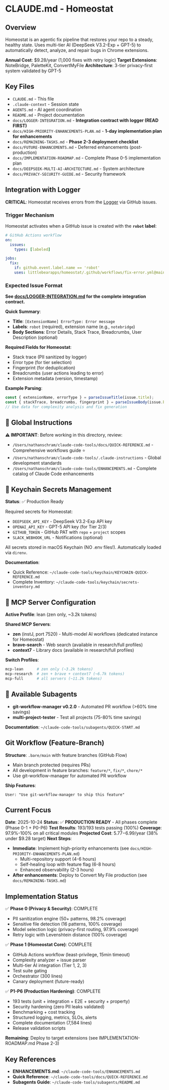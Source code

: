 # CLAUDE.md - Homeostat

## Overview
Homeostat is an agentic fix pipeline that restores your repo to a steady, healthy state. Uses multi-tier AI (DeepSeek V3.2-Exp + GPT-5) to automatically detect, analyze, and repair bugs in Chrome extensions.

**Annual Cost**: $9.28/year (1,000 fixes with retry logic)
**Target Extensions**: NoteBridge, PaletteKit, ConvertMyFile
**Architecture**: 3-tier privacy-first system validated by GPT-5

## Key Files
- `CLAUDE.md` - This file
- `.claude-context` - Session state
- `AGENTS.md` - AI agent coordination
- `README.md` - Project documentation
- `docs/LOGGER-INTEGRATION.md` - **Integration contract with logger (READ FIRST)**
- `docs/HIGH-PRIORITY-ENHANCEMENTS-PLAN.md` - **1-day implementation plan for enhancements**
- `docs/REMAINING-TASKS.md` - **Phase 2-3 deployment checklist**
- `docs/FUTURE-ENHANCEMENTS.md` - Deferred enhancements (post-production)
- `docs/IMPLEMENTATION-ROADMAP.md` - Complete Phase 0-5 implementation plan
- `docs/DEEPSEEK-MULTI-AI-ARCHITECTURE.md` - System architecture
- `docs/PRIVACY-SECURITY-GUIDE.md` - Security framework

## Integration with Logger

**CRITICAL**: Homeostat receives errors from the [Logger](https://github.com/littlebearapps/logger) via GitHub issues.

### Trigger Mechanism

Homeostat activates when a GitHub issue is created with the **`robot` label**:

```yaml
# GitHub Actions workflow
on:
  issues:
    types: [labeled]

jobs:
  fix:
    if: github.event.label.name == 'robot'
    uses: littlebearapps/homeostat/.github/workflows/fix-error.yml@main
```

### Expected Issue Format

**See [docs/LOGGER-INTEGRATION.md](docs/LOGGER-INTEGRATION.md) for the complete integration contract.**

**Quick Summary**:
- **Title**: `[ExtensionName] ErrorType: Error message`
- **Labels**: `robot` (required), extension name (e.g., `notebridge`)
- **Body Sections**: Error Details, Stack Trace, Breadcrumbs, User Description (optional)

**Required Fields for Homeostat**:
- Stack trace (PII sanitized by logger)
- Error type (for tier selection)
- Fingerprint (for deduplication)
- Breadcrumbs (user actions leading to error)
- Extension metadata (version, timestamp)

**Example Parsing**:
```javascript
const { extensionName, errorType } = parseIssueTitle(issue.title);
const { stackTrace, breadcrumbs, fingerprint } = parseIssueBody(issue.body);
// Use data for complexity analysis and fix generation
```

## 📖 Global Instructions

**⚠️ IMPORTANT**: Before working in this directory, review:
- `/Users/nathanschram/claude-code-tools/docs/QUICK-REFERENCE.md` - Comprehensive workflows guide ⭐
- `/Users/nathanschram/claude-code-tools/.claude-instructions` - Global development standards
- `/Users/nathanschram/claude-code-tools/ENHANCEMENTS.md` - Complete catalog of Claude Code enhancements

## 🔐 Keychain Secrets Management

**Status**: ✅ Production Ready

Required secrets for Homeostat:
- `DEEPSEEK_API_KEY` - DeepSeek V3.2-Exp API key
- `OPENAI_API_KEY` - GPT-5 API key (for Tier 2/3)
- `GITHUB_TOKEN` - GitHub PAT with `repo` + `project` scopes
- `SLACK_WEBHOOK_URL` - Notifications (optional)

All secrets stored in macOS Keychain (NO .env files!). Automatically loaded via `direnv`.

**Documentation**:
- Quick Reference: `~/claude-code-tools/keychain/KEYCHAIN-QUICK-REFERENCE.md`
- Complete Inventory: `~/claude-code-tools/keychain/secrets-inventory.md`

## 🤖 MCP Server Configuration

**Active Profile**: lean (zen only, ~3.2k tokens)

**Shared MCP Servers**:
- **zen** (instJ, port 7520) - Multi-model AI workflows (dedicated instance for Homeostat)
- **brave-search** - Web search (available in research/full profiles)
- **context7** - Library docs (available in research/full profiles)

**Switch Profiles**:
```bash
mcp-lean      # zen only (~3.2k tokens)
mcp-research  # zen + brave + context7 (~6.7k tokens)
mcp-full      # all servers (~11.2k tokens)
```

## 🤖 Available Subagents

- **git-workflow-manager v0.2.0** - Automated PR workflow (>60% time savings)
- **multi-project-tester** - Test all projects (75-80% time savings)

**Documentation**: `~/claude-code-tools/subagents/QUICK-START.md`

## Git Workflow (Feature-Branch)

**Structure**: `.bare/main` with feature branches (GitHub Flow)
- Main branch protected (requires PRs)
- All development in feature branches: `feature/*`, `fix/*`, `chore/*`
- Use git-workflow-manager for automated PR workflow

**Ship Features**:
```
User: "Use git-workflow-manager to ship this feature"
```

## Current Focus

**Date**: 2025-10-24
**Status**: ✅ **PRODUCTION READY** - All phases complete (Phase 0-1 + P0-P6)
**Test Results**: 193/193 tests passing (100%)
**Coverage**: 97.9%-100% on all critical modules
**Projected Cost**: $5.77-$6.99/year (38% under $9.28 target)
**Next Steps**:
- **Immediate**: Implement high-priority enhancements (see `docs/HIGH-PRIORITY-ENHANCEMENTS-PLAN.md`)
  - Multi-repository support (4-6 hours)
  - Self-healing loop with feature flag (6-8 hours)
  - Enhanced observability (2-3 hours)
- **After enhancements**: Deploy to Convert My File production (see `docs/REMAINING-TASKS.md`)

## Implementation Status

✅ **Phase 0 (Privacy & Security)**: COMPLETE
- PII sanitization engine (50+ patterns, 98.2% coverage)
- Sensitive file detection (16 patterns, 100% coverage)
- Model selection logic (privacy-first routing, 97.9% coverage)
- Retry logic with Levenshtein distance (100% coverage)

✅ **Phase 1 (Homeostat Core)**: COMPLETE
- GitHub Actions workflow (least-privilege, 15min timeout)
- Complexity analyzer + issue parser
- Multi-tier AI integration (Tier 1, 2, 3)
- Test suite gating
- Orchestrator (300 lines)
- Canary deployment (future-ready)

✅ **P1-P6 (Production Hardening)**: COMPLETE
- 193 tests (unit + integration + E2E + security + property)
- Security hardening (zero PII leaks validated)
- Benchmarking + cost tracking
- Structured logging, metrics, SLOs, alerts
- Complete documentation (7,584 lines)
- Release validation scripts

**Remaining**: Deploy to target extensions (see IMPLEMENTATION-ROADMAP.md Phase 2-3)

## Key References

- **ENHANCEMENTS.md**: `~/claude-code-tools/ENHANCEMENTS.md`
- **Quick Reference**: `~/claude-code-tools/docs/QUICK-REFERENCE.md`
- **Subagents Guide**: `~/claude-code-tools/subagents/README.md`
